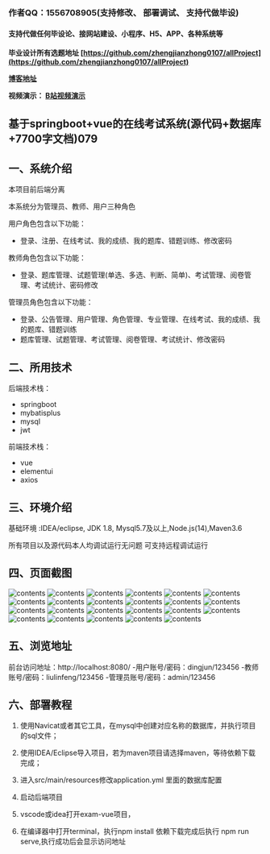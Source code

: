  

### 作者QQ：1556708905(支持修改、 部署调试、 支持代做毕设)

#### 支持代做任何毕设论、接网站建设、小程序、H5、APP、各种系统等

**毕业设计所有选题地址 [https://github.com/zhengjianzhong0107/allProject](https://github.com/zhengjianzhong0107/allProject)**

**[博客地址](https://blog.csdn.net/2303_76227485/article/details/131224737)**

**视频演示：
[B站视频演示](https://www.bilibili.com/video/BV1rV411u7TG/)**

 

## 基于springboot+vue的在线考试系统(源代码+数据库+7700字文档)079

## 一、系统介绍

本项目前后端分离

本系统分为管理员、教师、用户三种角色

用户角色包含以下功能：

- 登录、注册、在线考试、我的成绩、我的题库、错题训练、修改密码

教师角色包含以下功能：

- 登录、题库管理、试题管理(单选、多选、判断、简单)、考试管理、阅卷管理、考试统计、密码修改

管理员角色包含以下功能：

- 登录、公告管理、用户管理、角色管理、专业管理、在线考试、我的成绩、我的题库、错题训练
- 题库管理、试题管理、考试管理、阅卷管理、考试统计、修改密码

## 二、所用技术

后端技术栈：

- springboot
- mybatisplus
- mysql
- jwt

前端技术栈：

- vue
- elementui
- axios

## 三、环境介绍

基础环境 :IDEA/eclipse, JDK 1.8, Mysql5.7及以上,Node.js(14),Maven3.6

所有项目以及源代码本人均调试运行无问题 可支持远程调试运行

## 四、页面截图

![contents](./picture/picture1.png)
![contents](./picture/picture2.png)
![contents](./picture/picture3.png)
![contents](./picture/picture4.png)
![contents](./picture/picture5.png)
![contents](./picture/picture6.png)
![contents](./picture/picture7.png)
![contents](./picture/picture8.png)
![contents](./picture/picture9.png)
![contents](./picture/picture10.png)
![contents](./picture/picture11.png)
![contents](./picture/picture12.png)
![contents](./picture/picture13.png)
![contents](./picture/picture14.png)
![contents](./picture/picture15.png)
![contents](./picture/picture16.png)
![contents](./picture/picture17.png)
![contents](./picture/picture18.png)
![contents](./picture/picture19.png)
![contents](./picture/picture20.png)
![contents](./picture/picture21.png)
![contents](./picture/picture22.png)
![contents](./picture/picture23.png)

## 五、浏览地址

前台访问地址：http://localhost:8080/
-用户账号/密码：dingjun/123456
-教师账号/密码：liulinfeng/123456
-管理员账号/密码：admin/123456

## 六、部署教程

1. 使用Navicat或者其它工具，在mysql中创建对应名称的数据库，并执行项目的sql文件；

2. 使用IDEA/Eclipse导入项目，若为maven项目请选择maven，等待依赖下载完成；

3. 进入src/main/resources修改application.yml 里面的数据库配置

4. 启动后端项目

5. vscode或idea打开exam-vue项目，

6. 在编译器中打开terminal，执行npm install 依赖下载完成后执行 npm run serve,执行成功后会显示访问地址

 
